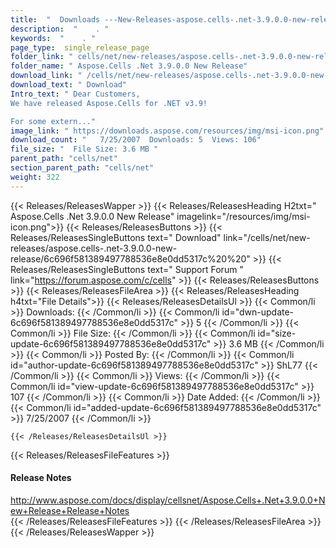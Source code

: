 ```yaml
---
title:  "  Downloads ---New-Releases-aspose.cells-.net-3.9.0.0-new-release . " 
description:  "    . " 
keywords:  "    . " 
page_type:  single_release_page
folder_link: " cells/net/new-releases/aspose.cells-.net-3.9.0.0-new-release/"
folder_name: " Aspose.Cells .Net 3.9.0.0 New Release"
download_link: " /cells/net/new-releases/aspose.cells-.net-3.9.0.0-new-release/6c696f581389497788536e8e0dd5317c"
download_text: " Download"
Intro_text: " Dear Customers,
We have released Aspose.Cells for .NET v3.9!

For some extern..."
image_link: " https://downloads.aspose.com/resources/img/msi-icon.png"
download_count: "   7/25/2007  Downloads: 5  Views: 106"
file_size: "  File Size: 3.6 MB "
parent_path: "cells/net"
section_parent_path: "cells/net"
weight: 322 
---
```


{{< Releases/ReleasesWapper >}}
  {{< Releases/ReleasesHeading H2txt=" Aspose.Cells .Net 3.9.0.0 New Release" imagelink="/resources/img/msi-icon.png">}}
  {{< Releases/ReleasesButtons >}}
    {{< Releases/ReleasesSingleButtons text=" Download" link="/cells/net/new-releases/aspose.cells-.net-3.9.0.0-new-release/6c696f581389497788536e8e0dd5317c%20%20" >}}
    {{< Releases/ReleasesSingleButtons text=" Support Forum " link="https://forum.aspose.com/c/cells" >}}
  {{< Releases/ReleasesButtons >}}
  {{< Releases/ReleasesFileArea >}}
    {{< Releases/ReleasesHeading h4txt="File Details">}}
    {{< Releases/ReleasesDetailsUl >}}
            {{< Common/li  >}} Downloads: {{< /Common/li >}} 
      {{< Common/li id="dwn-update-6c696f581389497788536e8e0dd5317c" >}} 5 {{< /Common/li >}} 
      {{< Common/li  >}} File Size: {{< /Common/li >}} 
      {{< Common/li id="size-update-6c696f581389497788536e8e0dd5317c" >}} 3.6 MB {{< /Common/li >}} 
      {{< Common/li  >}} Posted By: {{< /Common/li >}} 
      {{< Common/li id="author-update-6c696f581389497788536e8e0dd5317c" >}} ShL77 {{< /Common/li >}} 
      {{< Common/li  >}} Views: {{< /Common/li >}} 
      {{< Common/li id="view-update-6c696f581389497788536e8e0dd5317c" >}} 107 {{< /Common/li >}} 
      {{< Common/li  >}} Date Added: {{< /Common/li >}} 
      {{< Common/li id="added-update-6c696f581389497788536e8e0dd5317c" >}} 7/25/2007 {{< /Common/li >}} 

    {{< /Releases/ReleasesDetailsUl >}}

  {{< Releases/ReleasesFileFeatures >}}
      <h4>Release Notes</h4><div><a href="http://www.aspose.com/docs/display/cellsnet/Aspose.Cells+.Net+3.9.0.0+New+Release+Release+Notes">http://www.aspose.com/docs/display/cellsnet/Aspose.Cells+.Net+3.9.0.0+New+Release+Release+Notes</a></div>
  {{< /Releases/ReleasesFileFeatures >}}
 {{< /Releases/ReleasesFileArea >}}
{{< /Releases/ReleasesWapper >}}


